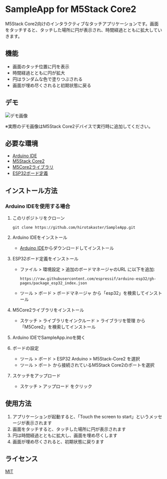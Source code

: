 # SampleApp for M5Stack Core2

M5Stack Core2向けのインタラクティブなタッチアプリケーションです。画面をタッチすると、タッチした場所に円が表示され、時間経過とともに拡大していきます。

## 機能

- 画面のタッチ位置に円を表示
- 時間経過とともに円が拡大
- 円はランダムな色で塗りつぶされる
- 画面が埋め尽くされると初期状態に戻る

## デモ

![デモ画像](docs/demo.gif)

※実際のデモ画像はM5Stack Core2デバイスで実行時に追加してください。

## 必要な環境

- [Arduino IDE](https://www.arduino.cc/en/software)
- [M5Stack Core2](https://shop.m5stack.com/products/m5stack-core2-esp32-iot-development-kit)
- [M5Core2ライブラリ](https://github.com/m5stack/M5Core2)
- [ESP32ボード定義](https://github.com/espressif/arduino-esp32)

## インストール方法

### Arduino IDEを使用する場合

1. このリポジトリをクローン
   ```
   git clone https://github.com/hirotakaster/SampleApp.git
   ```

2. Arduino IDEをインストール
   - [Arduino IDE](https://www.arduino.cc/en/software)からダウンロードしてインストール

3. ESP32ボード定義をインストール
   - ファイル > 環境設定 > 追加のボードマネージャのURL に以下を追加:
     ```
     https://raw.githubusercontent.com/espressif/arduino-esp32/gh-pages/package_esp32_index.json
     ```
   - ツール > ボード > ボードマネージャ から「esp32」を検索してインストール

4. M5Core2ライブラリをインストール
   - スケッチ > ライブラリをインクルード > ライブラリを管理 から「M5Core2」を検索してインストール

5. Arduino IDEでSampleApp.inoを開く

6. ボードの設定
   - ツール > ボード > ESP32 Arduino > M5Stack-Core2 を選択
   - ツール > ポート から接続されているM5Stack Core2のポートを選択

7. スケッチをアップロード
   - スケッチ > アップロード をクリック

## 使用方法

1. アプリケーションが起動すると、「Touch the screen to start」というメッセージが表示されます
2. 画面をタッチすると、タッチした場所に円が表示されます
3. 円は時間経過とともに拡大し、画面を埋め尽くします
4. 画面が埋め尽くされると、初期状態に戻ります

## ライセンス

[MIT](LICENSE)
